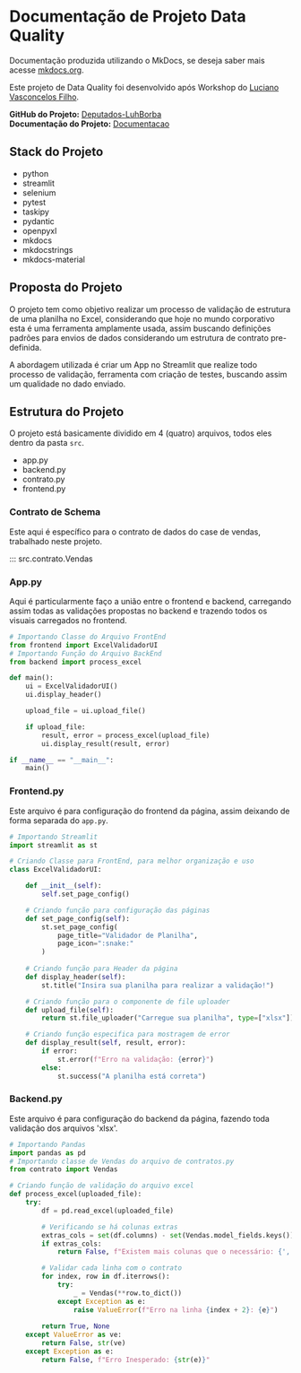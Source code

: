 # Documentação de Projeto Data Quality
Documentação produzida utilizando o MkDocs, se deseja saber mais acesse [mkdocs.org](https://www.mkdocs.org).

Este projeto de Data Quality foi desenvolvido após Workshop do [Luciano Vasconcelos Filho](https://www.linkedin.com/in/lucianovasconcelosf/).

**GitHub do Projeto:** [Deputados-LuhBorba](https://github.com/luhborba/projeto_camara_deputados)<br>
**Documentação do Projeto:**  [Documentacao](https://luhborba.github.io/workshop-free-lgalvao/)<br>



## Stack do Projeto

- python
- streamlit
- selenium
- pytest
- taskipy
- pydantic
- openpyxl
- mkdocs
- mkdocstrings
- mkdocs-material

## Proposta do Projeto

O projeto tem como objetivo realizar um processo de validação de estrutura de uma planilha no Excel, considerando que hoje no mundo corporativo esta é uma ferramenta amplamente usada, assim buscando definições padrões para envios de dados considerando um estrutura de contrato pre-definida.

A abordagem utilizada é criar um App no Streamlit que realize todo processo de validação, ferramenta com criação de testes, buscando assim um qualidade no dado enviado.

## Estrutura do Projeto

O projeto está basicamente dividido em 4 (quatro) arquivos, todos eles dentro da pasta `src`.

- app.py
- backend.py
- contrato.py
- frontend.py

### Contrato de Schema

Este aqui é específico para o contrato de dados do case de vendas, trabalhado neste projeto.

::: src.contrato.Vendas

### App.py

Aqui é particularmente faço a união entre o frontend e backend, carregando assim todas as validações propostas no backend e trazendo todos os visuais carregados no frontend.

```python
# Importando Classe do Arquivo FrontEnd
from frontend import ExcelValidadorUI
# Importando Função do Arquivo BackEnd
from backend import process_excel

def main():
    ui = ExcelValidadorUI()
    ui.display_header()

    upload_file = ui.upload_file()

    if upload_file:
        result, error = process_excel(upload_file)
        ui.display_result(result, error)

if __name__ == "__main__":
    main()
```

### Frontend.py

Este arquivo é para configuração do frontend da página, assim deixando de forma separada do `app.py`.
```python
# Importando Streamlit
import streamlit as st

# Criando Classe para FrontEnd, para melhor organização e uso
class ExcelValidadorUI:

    def __init__(self):
        self.set_page_config()

    # Criando função para configuração das páginas
    def set_page_config(self):
        st.set_page_config(
            page_title="Validador de Planilha",
            page_icon=":snake:"
        )
    
    # Criando função para Header da página
    def display_header(self):
        st.title("Insira sua planilha para realizar a validação!")

    # Criando função para o componente de file uploader
    def upload_file(self):
        return st.file_uploader("Carregue sua planilha", type=["xlsx"])

    # Criando função especifica para mostragem de error
    def display_result(self, result, error):
        if error:
            st.error(f"Erro na validação: {error}")
        else:
            st.success("A planilha está correta")
```

### Backend.py

Este arquivo é para configuração do backend da página, fazendo toda validação dos arquivos 'xlsx'.
```python
# Importando Pandas
import pandas as pd
# Importando classe de Vendas do arquivo de contratos.py
from contrato import Vendas

# Criando função de validação do arquivo excel
def process_excel(uploaded_file):
    try:
        df = pd.read_excel(uploaded_file)

        # Verificando se há colunas extras
        extras_cols = set(df.columns) - set(Vendas.model_fields.keys())
        if extras_cols:
            return False, f"Existem mais colunas que o necessário: {', '.join(extras_cols)}"

        # Validar cada linha com o contrato
        for index, row in df.iterrows():
            try:
                _ = Vendas(**row.to_dict())
            except Exception as e:
                raise ValueError(f"Erro na linha {index + 2}: {e}")
            
        return True, None
    except ValueError as ve:
        return False, str(ve)
    except Exception as e:
        return False, f"Erro Inesperado: {str(e)}"
```